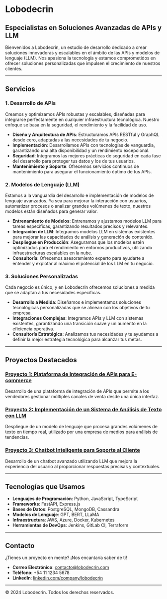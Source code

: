 # Lobodecrin

## Especialistas en Soluciones Avanzadas de APIs y LLM

Bienvenidos a Lobodecrin, un estudio de desarrollo dedicado a crear soluciones innovadoras y escalables en el ámbito de las APIs y modelos de lenguaje (LLM). Nos apasiona la tecnología y estamos comprometidos en ofrecer soluciones personalizadas que impulsen el crecimiento de nuestros clientes.

---

## Servicios

### 1. Desarrollo de APIs
Creamos y optimizamos APIs robustas y escalables, diseñadas para integrarse perfectamente en cualquier infraestructura tecnológica. Nuestro enfoque se basa en la seguridad, el rendimiento y la facilidad de uso.

- **Diseño y Arquitectura de APIs**: Estructuramos APIs RESTful y GraphQL desde cero, adaptadas a las necesidades de tu negocio.
- **Implementación**: Desarrollamos APIs con tecnologías de vanguardia, garantizando una alta disponibilidad y un rendimiento excepcional.
- **Seguridad**: Integramos las mejores prácticas de seguridad en cada fase del desarrollo para proteger tus datos y los de tus usuarios.
- **Mantenimiento y Soporte**: Ofrecemos servicios continuos de mantenimiento para asegurar el funcionamiento óptimo de tus APIs.

### 2. Modelos de Lenguaje (LLM)
Estamos a la vanguardia del desarrollo e implementación de modelos de lenguaje avanzados. Ya sea para mejorar la interacción con usuarios, automatizar procesos o analizar grandes volúmenes de texto, nuestros modelos están diseñados para generar valor.

- **Entrenamiento de Modelos**: Entrenamos y ajustamos modelos LLM para tareas específicas, garantizando resultados precisos y relevantes.
- **Integración de LLM**: Integramos modelos LLM en sistemas existentes para mejorar las capacidades de análisis y generación de contenido.
- **Despliegue en Producción**: Aseguramos que los modelos estén optimizados para el rendimiento en entornos productivos, utilizando infraestructuras escalables en la nube.
- **Consultoría**: Ofrecemos asesoramiento experto para ayudarte a entender y explotar al máximo el potencial de los LLM en tu negocio.

### 3. Soluciones Personalizadas
Cada negocio es único, y en Lobodecrin ofrecemos soluciones a medida que se adaptan a tus necesidades específicas.

- **Desarrollo a Medida**: Diseñamos e implementamos soluciones tecnológicas personalizadas que se alinean con los objetivos de tu empresa.
- **Integraciones Complejas**: Integramos APIs y LLM con sistemas existentes, garantizando una transición suave y un aumento en la eficiencia operativa.
- **Consultoría Estratégica**: Analizamos tus necesidades y te ayudamos a definir la mejor estrategia tecnológica para alcanzar tus metas.

---

## Proyectos Destacados

### [Proyecto 1: Plataforma de Integración de APIs para E-commerce](#)
Desarrollo de una plataforma de integración de APIs que permite a los vendedores gestionar múltiples canales de venta desde una única interfaz.

### [Proyecto 2: Implementación de un Sistema de Análisis de Texto con LLM](#)
Despliegue de un modelo de lenguaje que procesa grandes volúmenes de texto en tiempo real, utilizado por una empresa de medios para análisis de tendencias.

### [Proyecto 3: Chatbot Inteligente para Soporte al Cliente](#)
Desarrollo de un chatbot avanzado utilizando LLM que mejora la experiencia del usuario al proporcionar respuestas precisas y contextuales.

---

## Tecnologías que Usamos

- **Lenguajes de Programación**: Python, JavaScript, TypeScript
- **Frameworks**: FastAPI, Express.js
- **Bases de Datos**: PostgreSQL, MongoDB, Cassandra
- **Modelos de Lenguaje**: GPT, BERT, LLaMA
- **Infraestructura**: AWS, Azure, Docker, Kubernetes
- **Herramientas de DevOps**: Jenkins, GitLab CI, Terraform

---

## Contacto

¿Tienes un proyecto en mente? ¡Nos encantaría saber de ti!

- **Correo Electrónico**: [contacto@lobodecrin.com](mailto:contacto@lobodecrin.com)
- **Teléfono**: +54 11 1234 5678
- **LinkedIn**: [linkedin.com/company/lobodecrin](https://www.linkedin.com/company/lobodecrin)

---

© 2024 Lobodecrin. Todos los derechos reservados.
